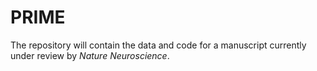 # PRIME
The repository will contain the data and code for a manuscript currently under review by _Nature Neuroscience_.  
